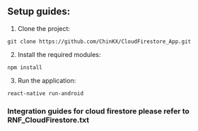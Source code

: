## Setup guides:
1. Clone the project:
```
git clone https://github.com/ChinKX/CloudFirestore_App.git
```

2. Install the required modules:
```
npm install
```

3. Run the application:
```
react-native run-android
```

### Integration guides for cloud firestore please refer to RNF_CloudFirestore.txt
